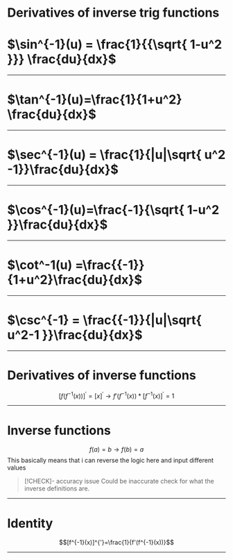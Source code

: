 
# Derivatives of inverse trig functions
# $\sin^{-1}(u) = \frac{1}{{\sqrt{ 1-u^2 }}} \frac{du}{dx}$
---
# $\tan^{-1}(u)=\frac{1}{1+u^2} \frac{du}{dx}$
---
# $\sec^{-1}(u) = \frac{1}{|u|\sqrt{ u^2 -1}}\frac{du}{dx}$
---
# $\cos^{-1}(u)=\frac{-1}{\sqrt{ 1-u^2 }}\frac{du}{dx}$
---
# $\cot^-1(u) =\frac{{-1}}{1+u^2}\frac{du}{dx}$
---
# $\csc^{-1} = \frac{{-1}}{|u|\sqrt{ u^2-1 }}\frac{du}{dx}$
---

# Derivatives of inverse functions
$$[f(f^{-1}(x))]^{'} =[x]^{'} \rightarrow f'(f^{-1}(x)) * [f^{-1}(x)]^{'}=1$$

---
# Inverse functions 
$$f(a)=b \rightarrow f(b)=a$$
This basically means that i can reverse the logic here and input different values 
> [!CHECK]- accuracy issue
> Could be inaccurate check for what the inverse definitions are.

---
# Identity
$$[f^{-1}(x)]^{'}=\frac{1}{f'(f^{-1}(x))}$$

---

